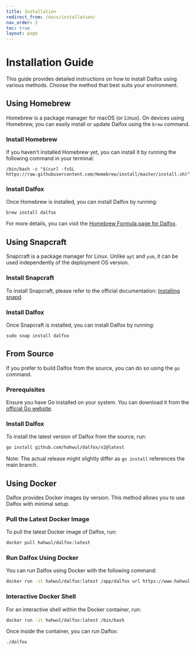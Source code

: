 ```yaml
---
title: Installation
redirect_from: /docs/installation/
nav_order: 2
toc: true
layout: page
---
```


# Installation Guide

This guide provides detailed instructions on how to install Dalfox using various methods. Choose the method that best suits your environment.

## Using Homebrew
Homebrew is a package manager for macOS (or Linux). On devices using Homebrew, you can easily install or update Dalfox using the `brew` command.

### Install Homebrew
If you haven't installed Homebrew yet, you can install it by running the following command in your terminal:
```shell
/bin/bash -c "$(curl -fsSL https://raw.githubusercontent.com/Homebrew/install/master/install.sh)"
```

### Install Dalfox
Once Homebrew is installed, you can install Dalfox by running:
```shell
brew install dalfox
```
For more details, you can visit the [Homebrew Formula page for Dalfox](https://formulae.brew.sh/formula/dalfox).

## Using Snapcraft
Snapcraft is a package manager for Linux. Unlike `apt` and `yum`, it can be used independently of the deployment OS version.

### Install Snapcraft
To install Snapcraft, please refer to the official documentation: [Installing snapd](https://snapcraft.io/docs/installing-snapd).

### Install Dalfox
Once Snapcraft is installed, you can install Dalfox by running:
```shell
sudo snap install dalfox
```

## From Source
If you prefer to build Dalfox from the source, you can do so using the `go` command.

### Prerequisites
Ensure you have Go installed on your system. You can download it from the [official Go website](https://golang.org/dl/).

### Install Dalfox
To install the latest version of Dalfox from the source, run:
```bash
go install github.com/hahwul/dalfox/v2@latest
```
Note: The actual release might slightly differ as `go install` references the main branch.

## Using Docker
Dalfox provides Docker images by version. This method allows you to use Dalfox with minimal setup.

### Pull the Latest Docker Image
To pull the latest Docker image of Dalfox, run:
```bash
docker pull hahwul/dalfox:latest
```

### Run Dalfox Using Docker
You can run Dalfox using Docker with the following command:
```bash
docker run -it hahwul/dalfox:latest /app/dalfox url https://www.hahwul.com
```

### Interactive Docker Shell
For an interactive shell within the Docker container, run:
```bash
docker run -it hahwul/dalfox:latest /bin/bash
```
Once inside the container, you can run Dalfox:
```bash
./dalfox
```
